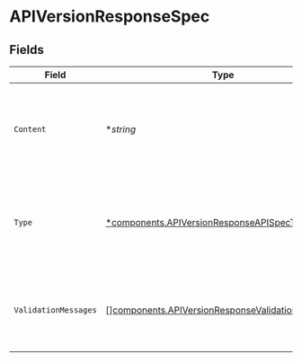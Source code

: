 # APIVersionResponseSpec


## Fields

| Field                                                                                                                                                                                      | Type                                                                                                                                                                                       | Required                                                                                                                                                                                   | Description                                                                                                                                                                                | Example                                                                                                                                                                                    |
| ------------------------------------------------------------------------------------------------------------------------------------------------------------------------------------------ | ------------------------------------------------------------------------------------------------------------------------------------------------------------------------------------------ | ------------------------------------------------------------------------------------------------------------------------------------------------------------------------------------------ | ------------------------------------------------------------------------------------------------------------------------------------------------------------------------------------------ | ------------------------------------------------------------------------------------------------------------------------------------------------------------------------------------------ |
| `Content`                                                                                                                                                                                  | **string*                                                                                                                                                                                  | :heavy_minus_sign:                                                                                                                                                                         | The raw content of your API spec, in json or yaml format (OpenAPI or AsyncAPI).<br/>                                                                                                       | {"openapi":"3.0.3","info":{"title":"Example API","version":"1.0.0"},"paths":{"/example":{"get":{"summary":"Example endpoint","responses":{"200":{"description":"Successful response"}}}}}} |
| `Type`                                                                                                                                                                                     | [*components.APIVersionResponseAPISpecType](../../models/components/apiversionresponseapispectype.md)                                                                                      | :heavy_minus_sign:                                                                                                                                                                         | The type of specification being stored. This allows us to render the specification correctly.<br/>                                                                                         | oas3                                                                                                                                                                                       |
| `ValidationMessages`                                                                                                                                                                       | [][components.APIVersionResponseValidationMessages](../../models/components/apiversionresponsevalidationmessages.md)                                                                       | :heavy_minus_sign:                                                                                                                                                                         | The errors that occurred while parsing the API version spec.                                                                                                                               |                                                                                                                                                                                            |